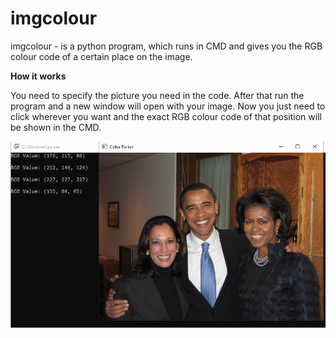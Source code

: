 # imgcolour
imgcolour - is a python program, which runs in CMD and gives you the RGB colour code of a certain place on the image.


**How it works**

You need to specify the picture you need in the code. After that run the program and a new window will open with your image. Now you just need to click wherever you want and the exact RGB colour code of that position will be shown in the CMD.

![example](https://github.com/termlt/imgcolour/blob/main/example/example.jpg)
